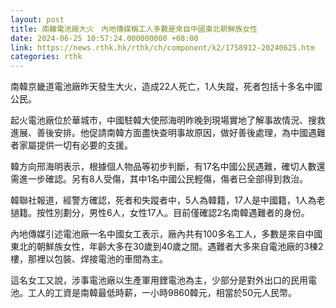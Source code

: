 ```yaml
---
layout: post
title: 南韓電池廠大火　內地傳媒稱工人多數是來自中國東北朝鮮族女性
date: 2024-06-25 10:57:24.000000000 +08:00
link: https://news.rthk.hk/rthk/ch/component/k2/1758912-20240625.htm
categories: rthk
---
```


南韓京畿道電池廠昨天發生大火，造成22人死亡，1人失蹤，死者包括十多名中國公民。

起火電池廠位於華城市，中國駐韓大使邢海明昨晚到現場實地了解事故情況、搜救進展、善後安排。他促請南韓方面盡快查明事故原因，做好善後處理，為中國遇難者家屬提供一切有必要的支援。

韓方向邢海明表示，根據個人物品等初步判斷，有17名中國公民遇難，確切人數還需進一步確認。另有8人受傷，其中1名中國公民輕傷，傷者已全部得到救治。

韓聯社報道，經警方確認，死者和失蹤者中，5人為韓籍，17人是中國籍，1人為老撾籍。按性別劃分，男性6人，女性17人。目前僅確認2名南韓遇難者的身份。

內地傳媒引述電池廠一名中國女工表示，廠內共有100多名工人，多數是來自中國東北的朝鮮族女性，年齡大多在30歲到40歲之間。遇難者大多來自電池廠的3棟2樓，那裡以包裝、焊接電池的車間為主。

這名女工又說，涉事電池廠以生產軍用鋰電池為主，少部分是對外出口的民用電池。工人的工資是南韓最低時薪，一小時9860韓元，相當於50元人民幣。
